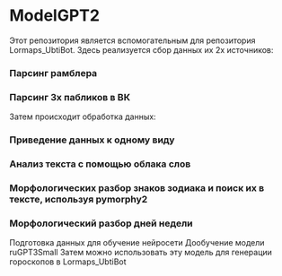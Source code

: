 # ModelGPT2
Этот репозитория является вспомогательным для репозитория Lormaps_UbtiBot.
Здесь реализуется сбор данных их 2х источников:
### Парсинг рамблера 
### Парсинг 3х пабликов в ВК
Затем происходит обработка данных:
### Приведение данных к одному виду
### Анализ текста с помощью облака слов
### Морфологических разбор знаков зодиака и поиск их в тексте, используя pymorphy2
### Морфологический разбор дней недели
Подготовка данных для обучение нейросети
Дообучение модели ruGPT3Small 
Затем можно использовать эту модель для генерации гороскопов в Lormaps_UbtiBot

